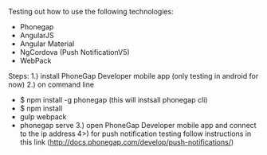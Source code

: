 Testing out how to use the following technologies:

* Phonegap
* AngularJS
* Angular Material
* NgCordova (Push NotificationV5)
* WebPack


Steps:
1.) install PhoneGap Developer mobile app (only testing in android for now)
2.) on command line
  * $ npm install -g phonegap (this will instsall phonegap cli)
  * $ npm install
  * gulp webpack
  * phonegap serve
3.) open PhoneGap Developer mobile app and connect to the ip address
4>) for push notification testing follow instructions in this link (http://docs.phonegap.com/develop/push-notifications/)
